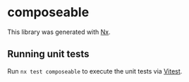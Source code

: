 # composeable

This library was generated with [Nx](https://nx.dev).

## Running unit tests

Run `nx test composeable` to execute the unit tests via [Vitest](https://vitest.dev/).
